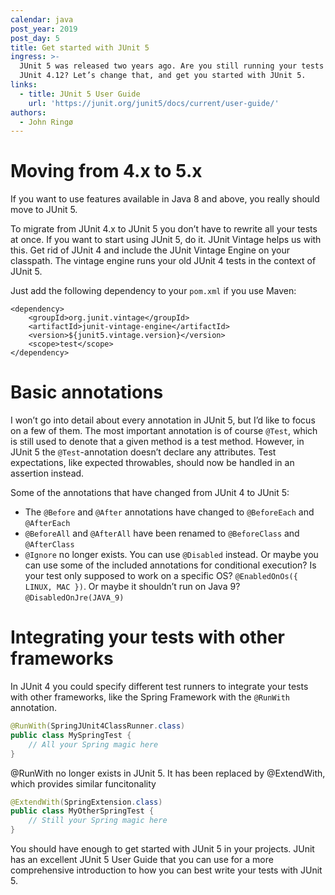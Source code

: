 ```yaml
---
calendar: java
post_year: 2019
post_day: 5
title: Get started with JUnit 5
ingress: >-
  JUnit 5 was released two years ago. Are you still running your tests with
  JUnit 4.12? Let’s change that, and get you started with JUnit 5.
links:
  - title: JUnit 5 User Guide
    url: 'https://junit.org/junit5/docs/current/user-guide/'
authors:
  - John Ringø
---
```

# Moving from 4.x to 5.x

If you want to use features available in Java 8 and above, you really should move to JUnit 5. 

To migrate from JUnit 4.x to JUnit 5 you don’t have to rewrite all your tests at once. If you want to start using JUnit 5, do it. JUnit Vintage helps us with this. Get rid of JUnit 4 and include the JUnit Vintage Engine on your classpath. The vintage engine runs your old JUnit 4 tests in the context of JUnit 5.

Just add the following dependency to your `pom.xml` if you use Maven:

```
<dependency>
    <groupId>org.junit.vintage</groupId>
    <artifactId>junit-vintage-engine</artifactId>
    <version>${junit5.vintage.version}</version>
    <scope>test</scope>
</dependency>
```

# Basic annotations

I won’t go into detail about every annotation in JUnit 5, but I’d like to focus on a few of them. The most important annotation is of course `@Test`, which is still used to denote that a given method is a test method. However, in JUnit 5 the `@Test`-annotation doesn’t declare any attributes. Test expectations, like expected throwables, should now be handled in an assertion instead.

Some of the annotations that have changed from JUnit 4 to JUnit 5:

* The `@Before` and `@After` annotations have changed to `@BeforeEach` and `@AfterEach`
* `@BeforeAll` and `@AfterAll` have been renamed to `@BeforeClass` and `@AfterClass`
* `@Ignore` no longer exists. You can use `@Disabled` instead. Or maybe you can use some of the included annotations for conditional execution? Is your test only supposed to work on a specific OS? `@EnabledOnOs({ LINUX, MAC })`. Or maybe it shouldn’t run on Java 9? `@DisabledOnJre(JAVA_9)`

# Integrating your tests with other frameworks

In JUnit 4 you could specify different test runners to integrate your tests with other frameworks, like the Spring Framework with the `@RunWith` annotation.

```java
@RunWith(SpringJUnit4ClassRunner.class)
public class MySpringTest {
    // All your Spring magic here
}
```

@RunWith no longer exists in JUnit 5. It has been replaced by @ExtendWith, which provides similar funcitonality

```java
@ExtendWith(SpringExtension.class)
public class MyOtherSpringTest {
    // Still your Spring magic here
}
```

You should have enough to get started with JUnit 5 in your projects. JUnit has an excellent JUnit 5 User Guide that you can use for a more comprehensive introduction to how you can best write your tests with JUnit 5.
